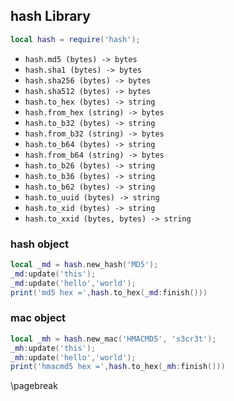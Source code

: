 ## hash Library

```lua
local hash = require('hash');
```
*   `hash.md5 (bytes) -> bytes`
*   `hash.sha1 (bytes) -> bytes`
*   `hash.sha256 (bytes) -> bytes`
*   `hash.sha512 (bytes) -> bytes`
*   `hash.to_hex (bytes) -> string`
*   `hash.from_hex (string) -> bytes`
*   `hash.to_b32 (bytes) -> string`
*   `hash.from_b32 (string) -> bytes`
*   `hash.to_b64 (bytes) -> string`
*   `hash.from_b64 (string) -> bytes`
*   `hash.to_b26 (bytes) -> string`
*   `hash.to_b36 (bytes) -> string`
*   `hash.to_b62 (bytes) -> string`
*   `hash.to_uuid (bytes) -> string`
*   `hash.to_xid (bytes) -> string`
*   `hash.to_xxid (bytes, bytes) -> string`

### hash object

```lua
local _md = hash.new_hash('MD5');
_md:update('this');
_md:update('hello','world');
print('md5 hex =',hash.to_hex(_md:finish()))
```

### mac object

```lua
local _mh = hash.new_mac('HMACMD5', 's3cr3t');
_mh:update('this');
_mh:update('hello','world');
print('hmacmd5 hex =',hash.to_hex(_mh:finish()))
```

\pagebreak

